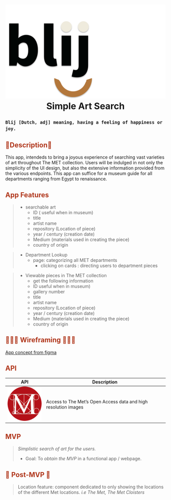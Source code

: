 # <div align="center">![blij logo](src/images/logos/blij-logo.svg)Simple Art Search</div>

### `Blij [Dutch, adj] meaning, having a feeling of happiness or joy.`


## <div align="left" style='color: #b0371c'> 🏺Description🏺

<p>This app, intendeds to bring a joyous experience of searching vast varieties of art throughout The MET collection. Users will be indulged in not only the simplicity of the UI design, but also the extensive information provided from the various endpoints. This app can suffice for a museum guide for all departments ranging from Egypt to renaissance.</p>
 
## <div align="left" style='color: #b0371c'> App Features</div>

> - searchable art
>   - ID ( useful when in museum)
>   - title
>   - artist name
>   - repository (Location of piece)
>   - year / century (creation date)
>   - Medium (materials used in creating the piece)
>   - country of origin

> - Department Lookup
>   - page: categorizing all MET departments
>     - clicking on cards : directing users to department pieces

> - Viewable pieces in The MET collection
>   - get the following information
>   - ID useful when in museum)
>   - gallery number
>   - title
>   - artist name
>   - repository (Location of piece)
>   - year / century (creation date)
>   - Medium (materials used in creating the piece)
>   - country of origin

## <div align="left" style='color: #b0371c'> 👩🏽‍🎨 Wireframing 👩🏽‍🎨 </div>
[App concept from figma](https://www.figma.com/file/BfC5C6mooGmLaFA9xyI6Bm/Team-Blij-Style-Guide?node-id=120%3A3)




## <div align="left" style='color: #b0371c'> API </div>

| API                                                                        | Description                                                     |
| -------------------------------------------------------------------------- | --------------------------------------------------------------- |
| [![MET logo](src/images/logos/met-logo.png)](https://metmuseum.github.io/) | Access to The Met’s Open Access data and high resolution images |

## <div align="left" style='color: #b0371c'> MVP </div>
>
> _Simplistic search of art for the users._
>
> - Goal: To _obtain the *MVP*_ in a functional app / webpage.

## <div align="left" style='color: #b0371c'> 🔮 Post-MVP 🔮 </div>
>
> Location feature: component dedicated to only showing the locations of the different Met locations. _i.e The Met, The Met Cloisters_
